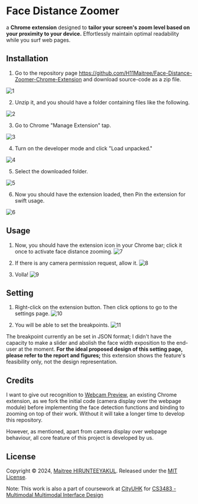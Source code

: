 # Face Distance Zoomer
a **Chrome extension** designed to **tailor your screen's zoom level based on your proximity to your device.** Effortlessly maintain optimal readability while you surf web pages.

## Installation
1. Go to the repository page https://github.com/H11Maitree/Face-Distance-Zoomer-Chrome-Extension and download source-code as a zip file.

![1](https://github.com/user-attachments/assets/c7f77b96-491c-4bdb-b9e1-b30fad9f3a5a)

2. Unzip it, and you should have a folder containing files like the following.

![2](https://github.com/user-attachments/assets/2a799bee-f796-42df-8dfe-291e49e8214f)

3. Go to Chrome "Manage Extension" tap.

![3](https://github.com/user-attachments/assets/362c54fa-4d3d-4587-86de-acce9310959c)

4. Turn on the developer mode and click "Load unpacked."
   
![4](https://github.com/user-attachments/assets/b1b8fc5c-071e-4743-b5f4-a52d9b87ba92)

5. Select the downloaded folder.
    
![5](https://github.com/user-attachments/assets/131fabdf-99c6-481d-a8de-a01eefadde35)

6. Now you should have the extension loaded, then Pin the extension for swift usage.
    
![6](https://github.com/user-attachments/assets/97a3dbb2-a2bd-4350-8414-ab114bf5822e)

## Usage
1. Now, you should have the extension icon in your Chrome bar; click it once to activate face distance zooming.
![7](https://github.com/user-attachments/assets/ec0dee83-954a-4e27-a7b5-8018a78166a8)

2. If there is any camera permission request, allow it.
![8](https://github.com/user-attachments/assets/02fda105-c98a-46fa-9748-922f34f232dc)

3. Volla!
![9](https://github.com/user-attachments/assets/b1d2415b-9bc2-492c-b5a4-23a6ec9d2845)

## Setting
1. Right-click on the extension button. Then click options to go to the settings page.
![10](https://github.com/user-attachments/assets/6f329d5f-4533-40a4-bf8c-768992acfcc1)

2. You will be able to set the breakpoints. 
![11](https://github.com/user-attachments/assets/8ea51f61-3eca-432c-b5d1-9fc7c225e443)


The breakpoint currently an be set in JSON format; I didn't have the capacity to make a slider and abolish the face width exposition to the end-user at the moment. **For the ideal proposed design of this setting page, please refer to the report and figures;** this extension shows the feature's feasibility only, not the design representation.


## Credits
I want to give out recognition to [Webcam Preview](https://chromewebstore.google.com/detail/webcam-preview/becngjhkfeeldhnjgbgndeedogbnaejg), an existing Chrome extension, as we fork the initial code (camera display over the webpage module) before implementing the face detection functions and binding to zooming on top of their work. Without it will take a longer time to develop this repository. 

However, as mentioned, apart from camera display over webpage behaviour, all core feature of this project is developed by us.

## License

Copyright © 2024, [Maitree HIRUNTEEYAKUL](https://github.com/H11Maitree).
Released under the [MIT License](https://opensource.org/license/mit).

Note: This work is also a part of coursework at [CityUHK](https://www.cityu.edu.hk/) for [CS3483 - Multimodal Multimodal Interface Design](https://www.cityu.edu.hk/catalogue/ug/current/course/CS3483.htm)

